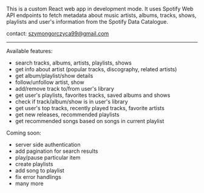 This is a custom React web app in development mode. It uses Spotify Web API endpoints to fetch metadata about music artists, albums, tracks, shows, playlists and user's information from the Spotify Data Catalogue.

contact: szymongorczyca99@gmail.com

-----------------------------------------------------------------------------------------------------------------------------------------------------------------------------------
Available features:
 - search tracks, albums, artists, playlists, shows
 - get info about artist (popular tracks, discography, related artists)
 - get album/playlist/show details
 - follow/unfollow artist, show
 - add/remove track to/from user's library
 - get user's playlists, favorites tracks, saved albums and shows
 - check if track/album/show is in user's library
 - get user's top tracks, recently played tracks, favorite artists
 - get new releases, recommended playlists
 - get recommended songs based on songs in current playlist


Coming soon:
- server side authentication
- add pagination for search results
- play/pause particular item
- create playlists
- add song to playlist
- fix error handlings
- many more
